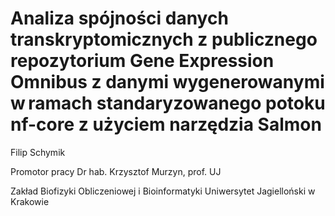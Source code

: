# Analiza spójności danych transkryptomicznych z publicznego repozytorium Gene Expression Omnibus z danymi wygenerowanymi w ramach standaryzowanego potoku nf-core z użyciem narzędzia Salmon  

Filip Schymik 

Promotor pracy 
Dr hab. Krzysztof Murzyn, prof. UJ 

Zakład Biofizyki Obliczeniowej i Bioinformatyki
Uniwersytet Jagielloński w Krakowie
